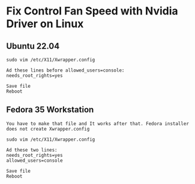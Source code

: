 # Fix Control Fan Speed with Nvidia Driver on Linux
## Ubuntu 22.04
```
sudo vim /etc/X11/Xwrapper.config

Ad these lines before allowed_users=console:
needs_root_rights=yes

Save file
Reboot
```
## Fedora 35 Workstation
```
You have to make that file and It works after that. Fedora installer does not create Xwrapper.config

sudo vim /etc/X11/Xwrapper.config

Ad these two lines:
needs_root_rights=yes
allowed_users=console

Save file
Reboot
```

